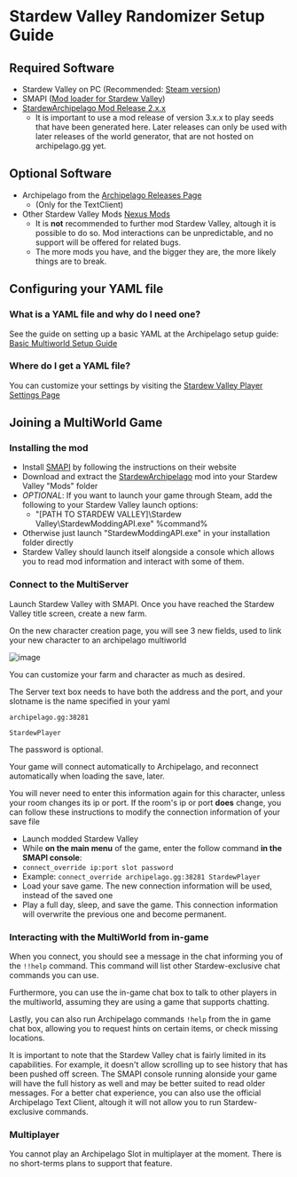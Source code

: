 # Stardew Valley Randomizer Setup Guide

## Required Software

- Stardew Valley on PC (Recommended: [Steam version](https://store.steampowered.com/app/413150/Stardew_Valley/))
- SMAPI ([Mod loader for Stardew Valley](https://smapi.io/))
- [StardewArchipelago Mod Release 2.x.x](https://github.com/agilbert1412/StardewArchipelago/releases)
    - It is important to use a mod release of version 3.x.x to play seeds that have been generated here. Later releases can only be used with later releases of the world generator, that are not hosted on archipelago.gg yet.

## Optional Software
- Archipelago from the [Archipelago Releases Page](https://github.com/ArchipelagoMW/Archipelago/releases)
    - (Only for the TextClient)
- Other Stardew Valley Mods [Nexus Mods](https://www.nexusmods.com/stardewvalley)
    - It is **not** recommended to further mod Stardew Valley, altough it is possible to do so. Mod interactions can be unpredictable, and no support will be offered for related bugs.
    - The more mods you have, and the bigger they are, the more likely things are to break.

## Configuring your YAML file

### What is a YAML file and why do I need one?

See the guide on setting up a basic YAML at the Archipelago setup
guide: [Basic Multiworld Setup Guide](/tutorial/Archipelago/setup/en)

### Where do I get a YAML file?

You can customize your settings by visiting the [Stardew Valley Player Settings Page](/games/Stardew%20Valley/player-settings)

## Joining a MultiWorld Game

### Installing the mod

- Install [SMAPI](https://smapi.io/) by following the instructions on their website
- Download and extract the [StardewArchipelago](https://github.com/agilbert1412/StardewArchipelago/releases) mod into your Stardew Valley "Mods" folder
- *OPTIONAL*: If you want to launch your game through Steam, add the following to your Stardew Valley launch options:
    - "[PATH TO STARDEW VALLEY]\Stardew Valley\StardewModdingAPI.exe" %command%
- Otherwise just launch "StardewModdingAPI.exe" in your installation folder directly
- Stardew Valley should launch itself alongside a console which allows you to read mod information and interact with some of them.

### Connect to the MultiServer

Launch Stardew Valley with SMAPI. Once you have reached the Stardew Valley title screen, create a new farm.

On the new character creation page, you will see 3 new fields, used to link your new character to an archipelago multiworld

![image](https://i.imgur.com/b8KZy2F.png)

You can customize your farm and character as much as desired.

The Server text box needs to have both the address and the port, and your slotname is the name specified in your yaml

`archipelago.gg:38281`

`StardewPlayer`

The password is optional.

Your game will connect automatically to Archipelago, and reconnect automatically when loading the save, later.

You will never need to enter this information again for this character, unless your room changes its ip or port.
If the room's ip or port **does** change, you can follow these instructions to modify the connection information of your save file
- Launch modded Stardew Valley
- While **on the main menu** of the game, enter the follow command **in the SMAPI console**:
- `connect_override ip:port slot password`
- Example: `connect_override archipelago.gg:38281 StardewPlayer`
- Load your save game. The new connection information will be used, instead of the saved one
- Play a full day, sleep, and save the game. This connection information will overwrite the previous one and become permanent.

### Interacting with the MultiWorld from in-game

When you connect, you should see a message in the chat informing you of the `!!help` command. This command will list other Stardew-exclusive chat commands you can use.

Furthermore, you can use the in-game chat box to talk to other players in the multiworld, assuming they are using a game that supports chatting.

Lastly, you can also run Archipelago commands `!help` from the in game chat box, allowing you to request hints on certain items, or check missing locations.

It is important to note that the Stardew Valley chat is fairly limited in its capabilities. For example, it doesn't allow scrolling up to see history that has been pushed off screen. The SMAPI console running alonside your game will have the full history as well and may be better suited to read older messages.
For a better chat experience, you can also use the official Archipelago Text Client, altough it will not allow you to run Stardew-exclusive commands.

### Multiplayer

You cannot play an Archipelago Slot in multiplayer at the moment. There is no short-terms plans to support that feature.
